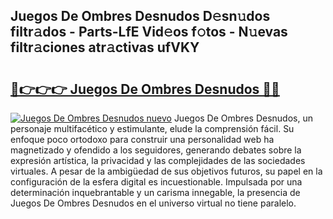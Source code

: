 ## Juegos De Ombres Desnudos D𝚎sn𝚞dos filtr𝚊dos - Parts-LfE Vid𝚎os f𝚘tos - N𝚞evas filtr𝚊ciones atr𝚊ctivas ufVKY

# <h2><a href="http://mba1ndl.tromn.icu/?c=Juegos+De+Ombres+Desnudos">🔗👉👉👉 Juegos De Ombres Desnudos 🔗🔗</a></h2>

[![Juegos De Ombres Desnudos nuevo](https://i.imgur.com/pEAQMta.gif)](http://mba1ndl.tromn.icu/?c=Juegos+De+Ombres+Desnudos)
Juegos De Ombres Desnudos, un personaje multifacético y estimulante, elude la comprensión fácil. Su enfoque poco ortodoxo para construir una personalidad web ha magnetizado y ofendido a los seguidores, generando debates sobre la expresión artística, la privacidad y las complejidades de las sociedades virtuales. A pesar de la ambigüedad de sus objetivos futuros, su papel en la configuración de la esfera digital es incuestionable. Impulsada por una determinación inquebrantable y un carisma innegable, la presencia de Juegos De Ombres Desnudos en el universo virtual no tiene paralelo.
